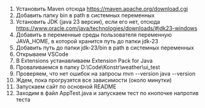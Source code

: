 1. Установить Maven отсюда https://maven.apache.org/download.cgi
2. Добавить папку bin в path в системных переменных
3. Установить JDK (java 23 версии), если его нет, отсюда https://www.oracle.com/java/technologies/downloads/#jdk23-windows
4. Добавить в переменные среды пользователя переменную JAVA_HOME, в которой хранится путь до папки jdk-23
5. Добавить путь до папки jdk-23/bin в path в системных переменных
6. Открываем VSCode
7. В Extensions устанавливаем Extension Pack for Java
8. Проваливаемся в папку D:\Code\Konstr\weather\ui_test
9. Проверяем, что нет ошибок на запросы
mvn --version
java --version
9. Ждем, пока прогрузятся все зависимости (около минутки)
10. Запускаем сайт по основной README
11. Заходим в файл AppTest.java и запускаем тест по кнопочке напротив теста